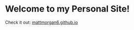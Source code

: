 # Welcome to my Personal Site!

Check it out: [mattmorgan6.github.io](https://mattmorgan6.github.io/)
